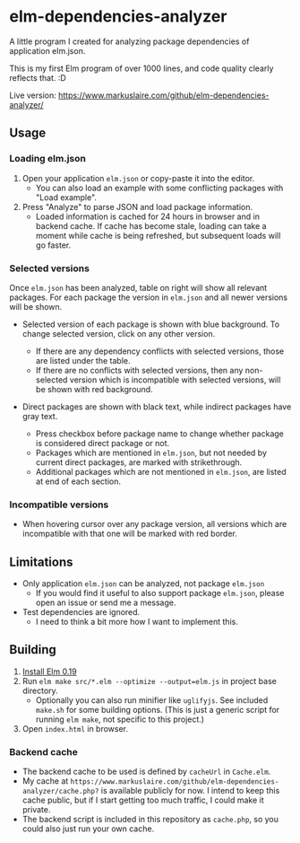# elm-dependencies-analyzer

A little program I created for analyzing package dependencies of application elm.json.

This is my first Elm program of over 1000 lines, and code quality clearly reflects that. :D

Live version: https://www.markuslaire.com/github/elm-dependencies-analyzer/

## Usage

### Loading elm.json

1) Open your application `elm.json` or copy-paste it into the editor.
   - You can also load an example with some conflicting packages with "Load example".
2) Press "Analyze" to parse JSON and load package information.
   - Loaded information is cached for 24 hours in browser and in backend cache.
     If cache has become stale, loading can take a moment while cache is being refreshed, but subsequent loads will go faster.

### Selected versions

Once `elm.json` has been analyzed, table on right will show all relevant packages.
For each package the version in `elm.json` and all newer versions will be shown.

- Selected version of each package is shown with blue background. To change selected version, click on any other version.
  - If there are any dependency conflicts with selected versions, those are listed under the table.
  - If there are no conflicts with selected versions,
    then any non-selected version which is incompatible with selected versions, will be shown with red background.

- Direct packages are shown with black text, while indirect packages have gray text.
  - Press checkbox before package name to change whether package is considered direct package or not.
  - Packages which are mentioned in `elm.json`,
    but not needed by current direct packages, are marked with strikethrough.
  - Additional packages which are not mentioned in `elm.json`,
    are listed at end of each section.

### Incompatible versions

- When hovering cursor over any package version,
  all versions which are incompatible with that one will be marked with red border.

## Limitations

- Only application `elm.json` can be analyzed, not package `elm.json`
  - If you would find it useful to also support package `elm.json`, please open an issue or send me a message.
- Test dependencies are ignored.
  - I need to think a bit more how I want to implement this.

## Building

1) [Install Elm 0.19](https://guide.elm-lang.org/install.html) 
2) Run `elm make src/*.elm --optimize --output=elm.js` in project base directory.
   - Optionally you can also run minifier like `uglifyjs`.
     See included `make.sh` for some building options.
     (This is just a generic script for running `elm make`, not specific to this project.)
3) Open `index.html` in browser.

### Backend cache

- The backend cache to be used is defined by `cacheUrl` in `Cache.elm`.
- My cache at `https://www.markuslaire.com/github/elm-dependencies-analyzer/cache.php?` is available
  publicly for now. I intend to keep this cache public, but if I start getting too much traffic,
  I could make it private.
- The backend script is included in this repository as `cache.php`, so you could also just run your own cache.
